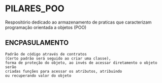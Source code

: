 # PILARES_POO

Respositório dedicado ao armazenamento de praticas que caracterizam programação orientada a objetos (POO)
## ENCPASULAMENTO
    Padrão de código através de contratos 
    (Certo padrão será seguido ao criar uma classe), 
    forma de proteção do objeto, ao invés de acessar diretamento o objeto serão 
    criadas funções para acessar os atributos, atribuindo
    ou recuperando valor do objeto

